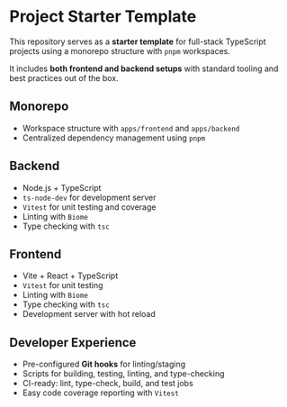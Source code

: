 # Project Starter Template

This repository serves as a **starter template** for full-stack TypeScript projects using a monorepo structure with `pnpm` workspaces.

It includes **both frontend and backend setups** with standard tooling and best practices out of the box.

## Monorepo

- Workspace structure with `apps/frontend` and `apps/backend`
- Centralized dependency management using `pnpm`

## Backend

- Node.js + TypeScript
- `ts-node-dev` for development server
- `Vitest` for unit testing and coverage
- Linting with `Biome`
- Type checking with `tsc`

## Frontend

- Vite + React + TypeScript
- `Vitest` for unit testing
- Linting with `Biome`
- Type checking with `tsc`
- Development server with hot reload

## Developer Experience

- Pre-configured **Git hooks** for linting/staging
- Scripts for building, testing, linting, and type-checking
- CI-ready: lint, type-check, build, and test jobs
- Easy code coverage reporting with `Vitest`
